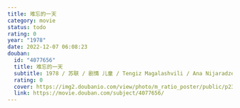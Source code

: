 ```yaml
---
title: 难忘的一天
category: movie
status: todo
rating: 0
year: "1978"
date: 2022-12-07 06:08:23
douban:
  id: "4077656"
  title: 难忘的一天
  subtitle: 1978 / 苏联 / 剧情 儿童 / Tengiz Magalashvili / Ana Nijaradze
  rating: 0
  cover: https://img2.doubanio.com/view/photo/m_ratio_poster/public/p2327897731.jpg
  link: https://movie.douban.com/subject/4077656/
---
```


